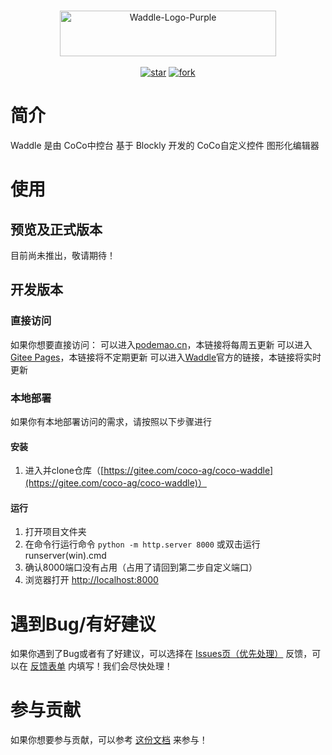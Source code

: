 <p align="center">
    <br>
    <a href="https://www.yuque.com/appcraft/waddle/index">
        <img alt="Waddle-Logo-Purple" src="https://gitee.com/coco-ag/coco-waddle/raw/master/static/img/cs.png" height="73" width="346"/>
    </a>
    <br>
    <br>
    <a href='https://gitee.com/coco-ag/coco-waddle/stargazers'><img src='https://gitee.com/coco-ag/coco-waddle/badge/star.svg?theme=white' alt='star'></img></a>
    <a href='https://gitee.com/coco-ag/coco-waddle/members'><img src='https://gitee.com/coco-ag/coco-waddle/badge/fork.svg?theme=white' alt='fork'></img></a>
    <br>
</p>

# 简介
Waddle 是由 CoCo中控台 基于 Blockly 开发的 CoCo自定义控件 图形化编辑器
# 使用
## 预览及正式版本
目前尚未推出，敬请期待！
## 开发版本
### 直接访问
如果你想要直接访问：
可以进入[podemao.cn](https://podemao.cn)，本链接将每周五更新
可以进入[Gitee Pages](https://coco-ag.gitee.io/coco-waddle)，本链接将不定期更新
可以进入[Waddle](https://waddle.coco-central.cn/)官方的链接，本链接将实时更新
### 本地部署
如果你有本地部署访问的需求，请按照以下步骤进行
#### 安装
1. 进入并clone仓库（[https://gitee.com/coco-ag/coco-waddle](https://gitee.com/coco-ag/coco-waddle)）
#### 运行
1. 打开项目文件夹
2. 在命令行运行命令 `python -m http.server 8000` 或双击运行 runserver(win).cmd
3. 确认8000端口没有占用（占用了请回到第二步自定义端口）
4. 浏览器打开 [http://localhost:8000](http://localhost:8000)
# 遇到Bug/有好建议
如果你遇到了Bug或者有了好建议，可以选择在 [Issues页（优先处理）](https://gitee.com/coco-ag/coco-waddle/issues) 反馈，可以在 [反馈表单](https://www.yuque.com/forms/share/21daa75d-9aac-4887-8eb9-77dd20e658ec) 内填写！我们会尽快处理！
# 参与贡献
如果你想要参与贡献，可以参考 [这份文档](https://www.yuque.com/appcraft/waddle/stc36x) 来参与！